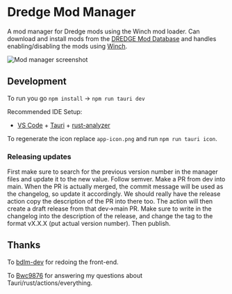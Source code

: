 # Dredge Mod Manager
A mod manager for Dredge mods using the Winch mod loader. Can download and install mods from the [DREDGE Mod Database](https://github.com/xen-42/DredgeModDatabase) and handles enabling/disabling the mods using [Winch](https://github.com/Hacktix/Winch).

![Mod manager screenshot](https://github.com/xen-42/DredgeModManager/assets/22628069/8bf559b9-d952-4a9b-92c7-ad0d7fd282d8)

## Development

To run you go `npm install` -> `npm run tauri dev`

Recommended IDE Setup:

- [VS Code](https://code.visualstudio.com/) + [Tauri](https://marketplace.visualstudio.com/items?itemName=tauri-apps.tauri-vscode) + [rust-analyzer](https://marketplace.visualstudio.com/items?itemName=rust-lang.rust-analyzer)

To regenerate the icon replace `app-icon.png` and run `npm run tauri icon`.

### Releasing updates

First make sure to search for the previous version number in the manager files and update it to the new value. Follow semver.
Make a PR from dev into main. When the PR is actually merged, the commit message will be used as the changelog, so update it accordingly. We should really have the release action copy the description of the PR into there too.
The action will then create a draft release from that dev->main PR. Make sure to write in the changelog into the description of the release, and change the tag to the format vX.X.X (put actual version number). Then publish.

## Thanks

To [bdlm-dev](https://github.com/bdlm-dev) for redoing the front-end.

To [Bwc9876](https://github.com/Bwc9876) for answering my questions about Tauri/rust/actions/everything.


